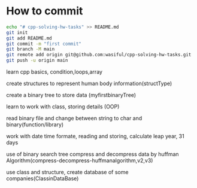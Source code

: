 # How to commit

```bash
echo "# cpp-solving-hw-tasks" >> README.md
git init
git add README.md
git commit -m "first commit"
git branch -M main
git remote add origin git@github.com:wasiful/cpp-solving-hw-tasks.git
git push -u origin main

```
learn cpp basics, condition,loops,array

create structures to represent human body information(structType)

create a binary tree to store data (myfirstbinaryTree)

learn to work with class, storing details (OOP)

read binary file and change between string to char and binary(function/library)

work with date time formate, reading and storing, calculate leap year, 31 days

use of binary search tree compress and decompress data by huffman Algorithm(compress-decompress-huffmanalgorithm,v2,v3)

use class and structure, create database of some companies(ClassinDataBase)
